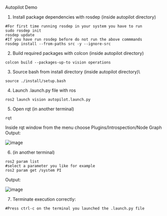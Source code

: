 Autopilot Demo  

1) Install package dependencies with rosdep (inside autopilot directory)

```
#For first time running rosdep in your system you have to run    
sudo rosdep init
rosdep update
#If you have run rosdep before do not run the above commmands
rosdep install --from-paths src -y --ignore-src
```
2) Build required packages with colcon (inside autopilot directory)
```
colcon build --packages-up-to vision operations
```
3) Source bash from install directory (inside autopilot directory)\
```
source ./install/setup.bash
```
4) Launch .launch.py file with ros
```
ros2 launch vision autopilot.launch.py
```
5) Open rqt (in another terminal)
```
rqt
```
Inside rqt window from the menu choose Plugins/Introspection/Node Graph\
Output:

![image](https://github.com/AUEB-CS-Autonomous-Racing/autopilot/assets/80046016/0b8daff1-83f5-4c5e-8c6a-b56e64af75fe)

6) (in another terminal)
```
ros2 param list
#select a parameter you like for example
ros2 param get /system PI
```
Output:

![image](https://github.com/AUEB-CS-Autonomous-Racing/autopilot/assets/80046016/6d274091-4ea2-4dac-a1fb-080b1df69840)

7) Terminate execution correctly:
```
#Press ctrl-c on the terminal you launched the .launch.py file
```
